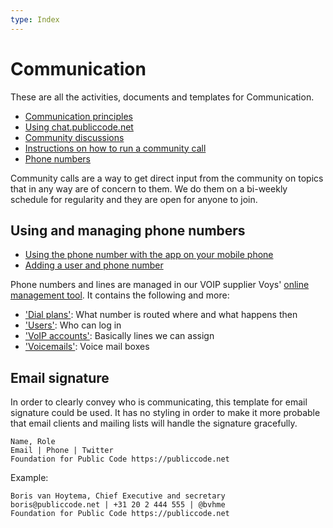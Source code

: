 ```yaml
---
type: Index
---
```


# Communication

These are all the activities, documents and templates for Communication.

* [Communication principles](communication-principles.md)
* [Using chat.publiccode.net](using-chat.md)
* [Community discussions](community-discussions.md)
* [Instructions on how to run a community call](running-community-call.md)
* [Phone numbers](phone-numbers.md)

Community calls are a way to get direct input from the community on topics that in any way are of concern to them. We do them on a bi-weekly schedule for regularity and they are open for anyone to join.

## Using and managing phone numbers

* [Using the phone number with the app on your mobile phone](using-phone-app.md)
* [Adding a user and phone number](adding-a-phone-user.md)

Phone numbers and lines are managed in our VOIP supplier Voys' [online management tool](https://freedom.voys.nl/). It contains the following and more:

* ['Dial plans'](https://freedom.voys.nl/client/415559/routing/): What number is routed where and what happens then
* ['Users'](https://freedom.voys.nl/client/415559/user/): Who can log in
* ['VoIP accounts'](https://freedom.voys.nl/client/415559/phoneaccount/): Basically lines we can assign
* ['Voicemails'](https://freedom.voys.nl/client/415559/voicemail/): Voice mail boxes

## Email signature

In order to clearly convey who is communicating, this template for email signature could be used. It has no styling in order to make it more probable that email clients and mailing lists will handle the signature gracefully.

```
Name, Role
Email | Phone | Twitter
Foundation for Public Code https://publiccode.net
```

Example:

```
Boris van Hoytema, Chief Executive and secretary
boris@publiccode.net | +31 20 2 444 555 | @bvhme
Foundation for Public Code https://publiccode.net
```
